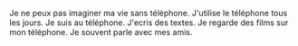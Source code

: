 Je ne peux pas imaginer ma vie sans téléphone. J'utilise le téléphone tous les jours. Je suis au téléphone. J'ecris des textes. Je regarde des films sur mon téléphone.  Je souvent parle avec mes amis.